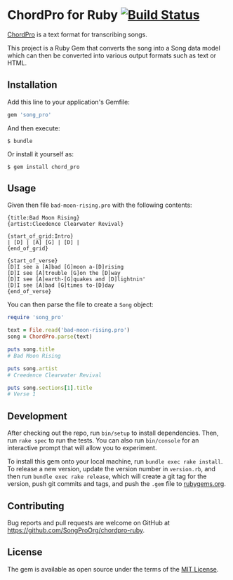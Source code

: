 # ChordPro for Ruby [![Build Status](https://travis-ci.com/SongProOrg/chordpro-ruby.svg?branch=master)](https://travis-ci.com/SongProOrg/chordpro-ruby)

[ChordPro](https://www.chordpro.org/) is a text format for transcribing songs.

This project is a Ruby Gem that converts the song into a Song data model which can then be converted into various output formats such as text or HTML.

## Installation

Add this line to your application's Gemfile:

```ruby
gem 'song_pro'
```

And then execute:

    $ bundle

Or install it yourself as:

    $ gem install chord_pro

## Usage

Given then file `bad-moon-rising.pro` with the following contents:

```
{title:Bad Moon Rising}
{artist:Cleedence Clearwater Revival}

{start_of_grid:Intro}
| [D] | [A] [G] | [D] |
{end_of_grid}

{start_of_verse}
[D]I see a [A]bad [G]moon a-[D]rising
[D]I see [A]trouble [G]on the [D]way
[D]I see [A]earth-[G]quakes and [D]lightnin'
[D]I see [A]bad [G]times to-[D]day
{end_of_verse}
```

You can then parse the file to create a `Song` object:

```ruby
require 'song_pro'

text = File.read('bad-moon-rising.pro')
song = ChordPro.parse(text)

puts song.title
# Bad Moon Rising

puts song.artist
# Creedence Clearwater Revival

puts song.sections[1].title
# Verse 1

```

## Development

After checking out the repo, run `bin/setup` to install dependencies. Then, run `rake spec` to run the tests. You can also run `bin/console` for an interactive prompt that will allow you to experiment.

To install this gem onto your local machine, run `bundle exec rake install`. To release a new version, update the version number in `version.rb`, and then run `bundle exec rake release`, which will create a git tag for the version, push git commits and tags, and push the `.gem` file to [rubygems.org](https://rubygems.org).

## Contributing

Bug reports and pull requests are welcome on GitHub at <https://github.com/SongProOrg/chordpro-ruby>.

## License

The gem is available as open source under the terms of the [MIT License](https://opensource.org/licenses/MIT).
